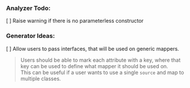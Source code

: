 ### Analyzer Todo:
[ ] Raise warning if there is no parameterless constructor

### Generator Ideas:
[ ] Allow users to pass interfaces, that will be used on generic mappers.

> Users should be able to mark each attribute with a key, where that key can be used to define what mapper it should be used on. </br >
> This can be useful if a user wants to use a single `source` and map to multiple classes.